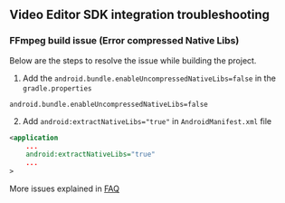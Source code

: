 ## Video Editor SDK integration troubleshooting

### FFmpeg build issue (Error compressed Native Libs)
Below are the steps to resolve the issue while building the project.
1. Add the ```android.bundle.enableUncompressedNativeLibs=false``` in the ```gradle.properties```

``` properties
android.bundle.enableUncompressedNativeLibs=false
```

2. Add ```android:extractNativeLibs="true"``` in ```AndroidManifest.xml``` file
``` xml
<application
    ...
    android:extractNativeLibs="true"
    ...
>
```

More issues explained in [FAQ](faq.md)